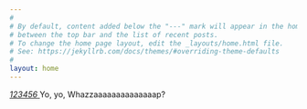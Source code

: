```yaml
---
#
# By default, content added below the "---" mark will appear in the home page
# between the top bar and the list of recent posts.
# To change the home page layout, edit the _layouts/home.html file.
# See: https://jekyllrb.com/docs/themes/#overriding-theme-defaults
#
layout: home
---
```


<script src="https://kit.fontawesome.com/da78d05458.js" crossorigin="anonymous"></script>
<a class="social-btn" href="tel:123456" target="_blank" rel="noopener noreferrer">
  <i class="fa-solid fa-phone-rotary">123456</i>
</a>
Yo, yo, Whazzaaaaaaaaaaaaaap?

